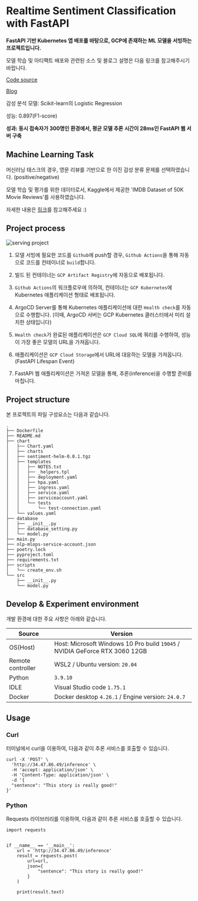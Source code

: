 # Realtime Sentiment Classification with FastAPI

**FastAPI 기반 Kubernetes 앱 배포를 바탕으로, GCP에 존재하는 ML 모델을 서빙하는 프로젝트입니다.**

모델 학습 및 아티팩트 배포와 관련된 소스 및 블로그 설명은 다음 링크를 참고해주시기 바랍니다.

[Code source](https://github.com/jihoahn9303/MLflow-with-GCP)

[Blog](https://anzzang-lab.oopy.io/55636845-9a23-455e-8234-8a41180615ff)

감성 분석 모델: Scikit-learn의 Logistic Regression

성능: 0.897(F1-score)

**성과: 동시 접속자가 300명인 환경에서, 평균 모델 추론 시간이 28ms인 FastAPI 웹 서버 구축**


## Machine Learning Task

머신러닝 태스크의 경우, 영문 리뷰를 기반으로 한 이진 감성 분류 문제를 선택하였습니다. (positive/negative)

모델 학습 및 평가를 위한 데이터로서, Kaggle에서 제공한 'IMDB Dataset of 50K Movie Reviews'를 사용하였습니다.

자세한 내용은 [링크](https://www.kaggle.com/datasets/lakshmi25npathi/imdb-dataset-of-50k-movie-reviews)를 참고해주세요 :)


## Project process

![serving project](https://github.com/jihoahn9303/fastapi-model-serving/assets/48744746/b8f2de3f-1e32-446b-9d6d-097a02f489dd)

1. 모델 서빙에 필요한 코드를 `Github`에 push할 경우, `Github Actions`을 통해 자동으로 코드를 컨테이너로 `build`합니다.

2. 빌드 된 컨테이너는 `GCP Artifact Registry`에 자동으로 배포됩니다.

3. `Github Actions`의 워크플로우에 의하여, 컨테이너는 `GCP Kubernetes`에 Kubernetes 애플리케이션 형태로 배포됩니다.

4. ArgoCD Server를 통해 Kubernetes 애플리케이션에 대한 `Health check`를 자동으로 수행합니다. (이때, ArgoCD 서버는 GCP Kubernetes 클러스터에서 미리 설치한 상태입니다)

5. `Health check`가 완료된 애플리케이션은 `GCP Cloud SQL`에 쿼리를 수행하여, 성능이 가장 좋은 모델의 URL을 가져옵니다.

6. 애플리케이션은 `GCP Cloud Storage`에서 URL에 대응하는 모델을 가져옵니다. (FastAPI Lifespan Event)

7. FastAPI 웹 애플리케이션은 가져온 모델을 통해, 추론(inference)을 수행할 준비를 마칩니다.


## Project structure

본 프로젝트의 파일 구성요소는 다음과 같습니다.

```
.
├── Dockerfile
├── README.md
├── chart
│   ├── Chart.yaml
│   ├── charts
│   ├── sentiment-helm-0.0.1.tgz
│   ├── templates
│   │   ├── NOTES.txt
│   │   ├── _helpers.tpl
│   │   ├── deployment.yaml
│   │   ├── hpa.yaml
│   │   ├── ingress.yaml
│   │   ├── service.yaml
│   │   ├── serviceaccount.yaml
│   │   └── tests
│   │       └── test-connection.yaml
│   └── values.yaml
├── database
│   ├── __init__.py
│   ├── database_setting.py
│   └── model.py
├── main.py
├── nlp-mlops-service-account.json
├── poetry.lock
├── pyproject.toml
├── requirements.txt
├── scripts
│   └── create_env.sh
└── src
    ├── __init__.py
    └── model.py
```

## Develop & Experiment environment

개발 환경에 대한 주요 사항은 아래와 같습니다.

| Source                  | Version                                                                               |
| ----------------------- | ------------------------------------------------------------------------------------- |
| OS(Host)                | Host: Microsoft Windows 10 Pro build `19045` / NVIDIA GeForce RTX 3060 12GB           |
| Remote controller       | WSL2 / Ubuntu version: `20.04`                                                        |
| Python                  | `3.9.10`                                                                              |
| IDLE                    | Visual Studio code `1.75.1`                                                           |
| Docker                  | Docker desktop `4.26.1` / Engine version: `24.0.7`                                    |


## Usage

### Curl

터미널에서 curl을 이용하여, 다음과 같이 추론 서비스를 호출할 수 있습니다.

```
curl -X 'POST' \
  'http://34.47.86.49/inference' \
  -H 'accept: application/json' \
  -H 'Content-Type: application/json' \
  -d '{
  "sentence": "This story is really good!"
}'
```

### Python 

Requests 라이브러리를 이용하여, 다음과 같이 추론 서비스를 호출할 수 있습니다.

```
import requests


if __name__ == '__main__':
    url = 'http://34.47.86.49/inference'
    result = requests.post(
        url=url, 
        json={
            "sentence": "This story is really good!"
        }
    )

    print(result.text)
```


